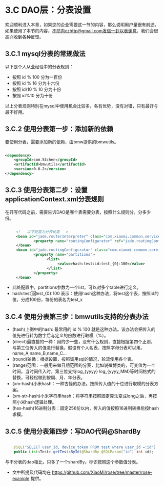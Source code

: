 3.C  DAO层：分表设置
====================

 欢迎顺利进入本章，如果您的企业需要这一节的内容，那么说明用户量很有前途，如果使用了本节的内容，不防向czhttp@gmail.com发信一封以表谢意，我们会很高兴收到各种反馈。 

3.C.1 mysql分表的常规做法
-------------------------

 以下是个人从业经验中的分表规则：

* 按照 id % 100 分为一百份
* 按照 id % 16 分为十六份
* 按照 id/10 % 10 分为十份
* 按照 id%10 分为十份

 以上分表规则特别在mysql中使用机会比较多，各有优势，没有对错，只有最好与最不好用。

3.C.2 使用分表第一步：添加新的依赖
----------------------------------

 要使用分表，需要添加新的依赖，由bmw提供的bmwutils。

```xml

<dependency>
    <groupId>com.54chen</groupId>
    <artifactId>bmwutils</artifactId>
    <version>0.0.2</version>
</dependency>

``` 

3.C.3 使用分表第二步：设置applicationContext.xml分表规则
--------------------------------------------------------

 在开写代码之前，需要告诉DAO是哪个表需要分表，按照什么规则分，分多少份。

```xml

     <!-- 以下配置为分表设置 -->
     <bean id="jade.routerInterpreter" class="com.xiaomi.common.service.dal.routing.RewriteSQLInterpreter">
             <property name="routingConfigurator" ref="jade.routingConfigurator" />
     </bean>
     <bean id="jade.routingConfigurator" class="com.xiaomi.common.service.dal.routing.RoutingConfigurator">
             <property name="partitions">
                   <list> 
                        <value>hash:test:id:test_{0}:100</value> 
                   </list>
             </property>
     </bean>

```

* 此处配置中，partitions参数为一个list，可以对多个table进行定义。
 * hash:test:id:test_{0}:100  表示：使用hash这种办法，将test这个表，按照id的值，分成100份，每份的表名为test_x


3.C.4 使用分表第三步：bmwutils支持的分表办法
--------------------------------------------

* (hash)上例中的hash: 最常用的 id % 100 就是这种办法。该办法会把传入的值先进行转为数字后与定义的份数进行取模（%）。
* (direct)最直接的一种：用的少一些，没有什么规则，直接根据第四个正则，与第三位传入的值进行替换。假设有个人名表，按照字母分表可以用。name_A,name_B,name_C...
* (round)轮循：根据设置，按照调用sql的情况，轮流使用各个表。
* (range)范围：一般用来做日期范围的分表，比如说微博类的，可变值为一个时间，当时间传入时，第三位支持log_{yyyy} log_{yyyy_MM}等时间格式的替换，可轻松做到按周、月、年分表。
* (xm-hash)小米hash：一种古怪的办法，按照传入值的十位进行取模的分表方案。
* (xm-str-hash)小米字符串hash：将字符串按照固定算法变成long之后，再按照小米hash逻辑处理。
* (hex-hash)16进制分表：固定256份以内，传入的值按照16进制转换后按hash求模。

3.C.5 使用分表第四步：写DAO代码@ShardBy
---------------------------------------

```java

    @SQL("SELECT user_id, device_token FROM test where user_id =:id")
    public List<Test> getTestsById(@ShardBy @SQLParam("id") int id);

```

 与不分表的dao相比，只多了一个shardBy，标识按照这个参数值分表。

* 文中所提及代码均在 https://github.com/XiaoMi/rose/tree/master/rose-example 提供。

